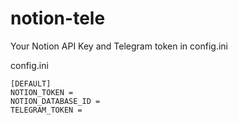 # notion-tele
Your Notion API Key and Telegram token in config.ini

config.ini
```
[DEFAULT]
NOTION_TOKEN = 
NOTION_DATABASE_ID = 
TELEGRAM_TOKEN = 
```